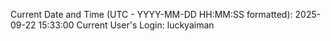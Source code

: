 Current Date and Time (UTC - YYYY-MM-DD HH:MM:SS formatted): 2025-09-22 15:33:00
Current User's Login: luckyaiman
